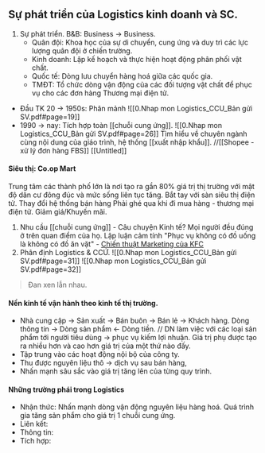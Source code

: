 ## Sự phát triển của Logistics kinh doanh và SC.
1. Sự phát triển.
B&B: Business -> Business.
	- Quân đội: Khoa học của sự di chuyển, cung ứng và duy trì các lực lượng quân đội ở chiến trường.
	- Kinh doanh: Lập kế hoạch và thực hiện hoạt động phân phối vật chất.
	- Quốc tế: Dòng lưu chuyển hàng hoá giữa các quốc gia.
	- TMĐT: Tổ chức dòng vận động của các đối tượng vật chất để phục vụ cho các đơn hàng Thương mại điện tử.
- Đầu TK 20 -> 1950s: Phân mảnh
![[0.Nhap mon Logistics_CCU_Bản gửi SV.pdf#page=19]]
- 1990 -> nay: Tích hợp toàn [[chuỗi cung ứng]].
  ![[0.Nhap mon Logistics_CCU_Bản gửi SV.pdf#page=26]]
	Tìm hiểu về chuyên ngành cùng nội dung của giáo trình, hệ thống [[xuất nhập khẩu]].
//[[Shopee - xử lý đơn hàng FBS]] [[Untitled]]
#### Siêu thị: Co.op Mart
Trung tâm các thành phố lớn là nơi tạo ra gần 80% giá trị thị trường với mật độ dân cư đông đúc và mức sống liên tục tăng.
	Bắt tay với sàn siêu thị điện tử.
	Thay đổi hệ thống bán hàng
	Phải ghé qua khi đi mua hàng - thương mại điện tử.
	Giảm giá/Khuyến mãi.
1. Nhu cầu [[chuỗi cung ứng]] - Câu chuyện Kinh tế?
	Mọi người đều đúng ở trên quan điểm của họ.
	Lập luận cảm tính "Phục vụ không có đồ uống là không có đồ ăn vặt" - [Chiến thuật Marketing của KFC](https://www.brandsvietnam.com/congdong/topic/324752-Chien-luoc-Marketing-cua-KFC-Dinh-vi-thuong-hieu-thanh-cong-tren-thi-truong)
2. Phân định Logistics & CCỨ.
     ![[0.Nhap mon Logistics_CCU_Bản gửi SV.pdf#page=31]]
  ![[0.Nhap mon Logistics_CCU_Bản gửi SV.pdf#page=32]]
> Đan xen lẫn nhau.
#### Nền kinh tế vận hành theo kinh tế thị trường.
- Nhà cung cập -> Sản xuất -> Bán buôn -> Bán lẻ -> Khách hàng.
	Dòng thông tin -> Dòng sản phẩm <- Dòng tiền.
// DN làm việc với các loại sản phẩm tới người tiêu dùng -> phục vụ kiếm lợi nhuận.
Giá trị phụ được tạo ra nhiều hơn và cao hơn giá trị của một thứ nào đấy.
- Tập trung vào các hoạt động nội bộ của công ty.
- Thu được nguyên liệu thô -> dịch vụ sau bán hàng,
- Nhấn mạnh sâu sắc vào giá trị tăng lên của từng quy trình.
#### Những trường phái trong Logistics
- Nhận thức:
	Nhấn mạnh dòng vận động nguyên liệu hàng hoá.
	Quá trình gia tăng sản phẩm cho giá trị 1 chuỗi cung ứng.
- Liên kết:
- Thông tin:
- Tích hợp: